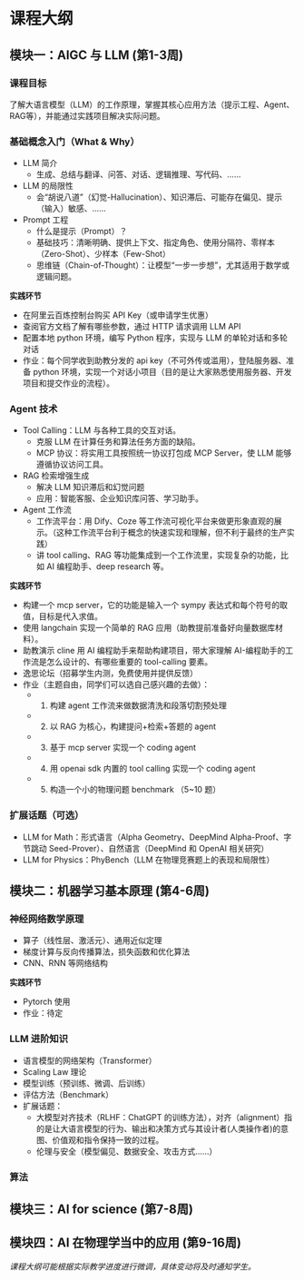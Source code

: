 # 课程大纲

## 模块一：AIGC 与 LLM (第1-3周)

### 课程目标
了解大语言模型（LLM）的工作原理，掌握其核心应用方法（提示工程、Agent、RAG等），并能通过实践项目解决实际问题。

### 基础概念入门（What & Why）
- LLM 简介
  - 生成、总结与翻译、问答、对话、逻辑推理、写代码、……
- LLM 的局限性
  - 会“胡说八道”（幻觉-Hallucination）、知识滞后、可能存在偏见、提示（输入）敏感、……
- Prompt 工程
  - 什么是提示（Prompt）？
  - 基础技巧：清晰明确、提供上下文、指定角色、使用分隔符、零样本（Zero-Shot）、少样本（Few-Shot）
  - 思维链（Chain-of-Thought）：让模型“一步一步想”，尤其适用于数学或逻辑问题。

**实践环节**
- 在阿里云百炼控制台购买 API Key（或申请学生优惠）
- 查阅官方文档了解有哪些参数，通过 HTTP 请求调用 LLM API
- 配置本地 python 环境，编写 Python 程序，实现与 LLM 的单轮对话和多轮对话
- 作业：每个同学收到助教分发的 api key（不可外传或滥用），登陆服务器、准备 python 环境，实现一个对话小项目（目的是让大家熟悉使用服务器、开发项目和提交作业的流程）。

### Agent 技术

- Tool Calling：LLM 与各种工具的交互对话。
  - 克服 LLM 在计算任务和算法任务方面的缺陷。
  - MCP 协议：将实用工具按照统一协议打包成 MCP Server，使 LLM 能够遵循协议访问工具。
- RAG 检索增强生成
  - 解决 LLM 知识滞后和幻觉问题
  - 应用：智能客服、企业知识库问答、学习助手。
- Agent 工作流
  - 工作流平台：用 Dify、Coze 等工作流可视化平台来做更形象直观的展示。（这种工作流平台利于概念的快速实现和理解，但不利于最终的生产实践）
  - 讲 tool calling、RAG 等功能集成到一个工作流里，实现复杂的功能，比如 AI 编程助手、deep research 等。

**实践环节**
- 构建一个 mcp server，它的功能是输入一个 sympy 表达式和每个符号的取值，目标是代入求值。
- 使用 langchain 实现一个简单的 RAG 应用（助教提前准备好向量数据库材料）。
- 助教演示 cline 用 AI 编程助手来帮助构建项目，带大家理解 AI-编程助手的工作流是怎么设计的、有哪些重要的 tool-calling 要素。
- 逸思论坛（招募学生内测，免费使用并提供反馈）
- 作业（主题自由，同学们可以选自己感兴趣的去做）：
  - 1. 构建 agent 工作流来做数据清洗和段落切割预处理
  - 2. 以 RAG 为核心，构建提问+检索+答题的 agent
  - 3. 基于 mcp server 实现一个 coding agent
  - 4. 用 openai sdk 内置的 tool calling 实现一个 coding agent
  - 5. 构造一个小的物理问题 benchmark （5~10 题）

### 扩展话题（可选）
- LLM for Math：形式语言（Alpha Geometry、DeepMind Alpha-Proof、字节跳动 Seed-Prover）、自然语言（DeepMind 和 OpenAI 相关研究）
- LLM for Physics：PhyBench（LLM 在物理竞赛题上的表现和局限性）

## 模块二：机器学习基本原理 (第4-6周)

### 神经网络数学原理
- 算子（线性层、激活元）、通用近似定理
- 梯度计算与反向传播算法，损失函数和优化算法
- CNN、RNN 等网络结构

**实践环节**
- Pytorch 使用
- 作业：待定

### LLM 进阶知识
- 语言模型的网络架构（Transformer）
- Scaling Law 理论
- 模型训练（预训练、微调、后训练）
- 评估方法（Benchmark）
- 扩展话题：
  - 大模型对齐技术（RLHF：ChatGPT 的训练方法），对齐（alignment）指的是让大语言模型的行为、输出和决策方式与其设计者(人类操作者)的意图、价值观和指令保持一致的过程。
  - 伦理与安全（模型偏见、数据安全、攻击方式……）

### 算法

## 模块三：AI for science (第7-8周)

## 模块四：AI 在物理学当中的应用 (第9-16周)


*课程大纲可能根据实际教学进度进行微调，具体变动将及时通知学生。*

